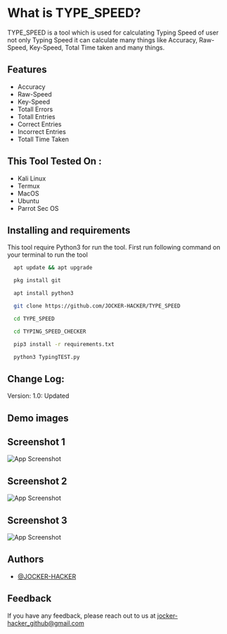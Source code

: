 # What is TYPE_SPEED?
TYPE_SPEED is a tool which is used for calculating Typing Speed of user not only Typing Speed it can calculate many things like Accuracy, Raw-Speed, Key-Speed, Total Time taken and many things.


## Features

- Accuracy 
- Raw-Speed 
- Key-Speed
- Totall Errors
- Totall Entries
- Correct Entries
- Incorrect Entries 
- Totall Time Taken 

## This Tool Tested On :
- Kali Linux
- Termux
- MacOS
- Ubuntu
- Parrot Sec OS


## Installing and requirements

This tool require Python3 for run the tool. First run following command on your terminal to run the tool

```bash
  apt update && apt upgrade  
```
```bash
  pkg install git
```
```bash
  apt install python3
```
```bash
  git clone https://github.com/JOCKER-HACKER/TYPE_SPEED 
```
```bash
  cd TYPE_SPEED
```
```bash
  cd TYPING_SPEED_CHECKER
```
```bash
  pip3 install -r requirements.txt
```
```bash
  python3 TypingTEST.py
```

## Change Log:
Version: 1.0: Updated 

## Demo images

## Screenshot 1
![App Screenshot](https://blogger.googleusercontent.com/img/b/R29vZ2xl/AVvXsEhX4e4O2j4SIorXA2_Gi0CVENxfkT1Kv6JOdnsf68awQEf0V9dSCSVwdmKrbqiBY_zlClBhSo-tjA3ymqJGzyOsycYZhJj-hpTuQIeLIwOsBscLXKjdqTOO94TMG4QGxkDrS8T81H55OWXxo3EsHIOeVJP_LCdknqlcQPgWx6ulS4fBYD7PY0UUBocd/w375-h420/Screenshot_2022_1007_180829.png)

## Screenshot 2 

![App Screenshot](https://blogger.googleusercontent.com/img/b/R29vZ2xl/AVvXsEggVl2eU7TCebjNV1fmI_rw_TfsrCuWHrLD3Ugg5ip46uPnrJvwrVCcmg2SpTUp8Sp32wIgKV-m8HVxvKpgJwGcAK-m2CrqxHrslqETBgETlxxfLsm1VnxqbR8owzLvINpKR_b-Rv8YzBn29OufNe6LN2WWjKo43KyxpV0r3jTZtlRJe9wxb7rIK_Pj/w346-h511/Screenshot_2022_1007_180953~2.jpg)

## Screenshot 3

![App Screenshot](https://blogger.googleusercontent.com/img/b/R29vZ2xl/AVvXsEhtiYHnZDPsml1yUhPbOQD36XrsAKQ3shJlqDEcjyBZ2RGPmFRm0gkLVeuv4kp4hvWPNvTUTxvwyD-77X5NWSVe6WgmxnQimn4DvcGmftgXz9wlhoYl0tLChpxC9UjMG7634m6Y5HA9fePTYyTWCPP53_BbFy1qGGhQ09ZALFnfkaggigWCZO4ohcCm/w301-h322/Screenshot_2022_1007_181155.png)


## Authors

- [@JOCKER-HACKER](https://github.com/JOCKER-HACKER)


## Feedback

If you have any feedback, please reach out to us at jocker-hacker_github@gmail.com
